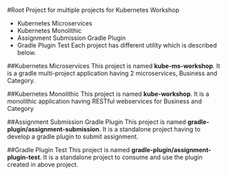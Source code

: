 #Root Project for multiple projects for Kubernetes Workshop
- Kubernetes Microservices
- Kubernetes Monolithic
- Assignment Submission Gradle Plugin
- Gradle Plugin Test
Each project has different utility which is described below.

##Kubernetes Microservices
This project is named **kube-ms-workshop**. It is a gradle multi-project application having 2 microservices, Business and Category.

##Kubernetes Monolithic 
This project is named **kube-workshop**. It is a monolithic application having RESTful webservices for Business and Category

##Assignment Submission Gradle Plugin
This project is named **gradle-plugin/assignment-submission**. It is a standalone project having to develop a gradle plugin to submit assignment.

##Gradle Plugin Test
This project is named **gradle-plugin/assignment-plugin-test**. It is a standalone project to consume and use the plugin created in above project.
